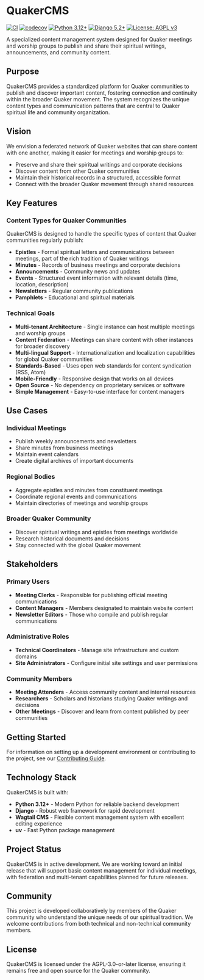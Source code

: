 # QuakerCMS

[![CI](https://github.com/WesternFriend/QuakerCMS/workflows/CI/badge.svg)](https://github.com/WesternFriend/QuakerCMS/actions)
[![codecov](https://codecov.io/gh/WesternFriend/QuakerCMS/graph/badge.svg?token=AH02J6RLBM)](https://codecov.io/gh/WesternFriend/QuakerCMS)
[![Python 3.12+](https://img.shields.io/badge/python-3.12+-blue.svg)](https://www.python.org/downloads/)
[![Django 5.2+](https://img.shields.io/badge/django-5.2+-green.svg)](https://djangoproject.com/)
[![License: AGPL v3](https://img.shields.io/badge/License-AGPL%20v3-blue.svg)](https://www.gnu.org/licenses/agpl-3.0)

A specialized content management system designed for Quaker meetings and worship groups to publish and share their spiritual writings, announcements, and community content.

## Purpose

QuakerCMS provides a standardized platform for Quaker communities to publish and discover important content, fostering connection and continuity within the broader Quaker movement. The system recognizes the unique content types and communication patterns that are central to Quaker spiritual life and community organization.

## Vision

We envision a federated network of Quaker websites that can share content with one another, making it easier for meetings and worship groups to:

- Preserve and share their spiritual writings and corporate decisions
- Discover content from other Quaker communities
- Maintain their historical records in a structured, accessible format
- Connect with the broader Quaker movement through shared resources

## Key Features

### Content Types for Quaker Communities

QuakerCMS is designed to handle the specific types of content that Quaker communities regularly publish:

- **Epistles** - Formal spiritual letters and communications between meetings, part of the rich tradition of Quaker writings
- **Minutes** - Records of business meetings and corporate decisions
- **Announcements** - Community news and updates
- **Events** - Structured event information with relevant details (time, location, description)
- **Newsletters** - Regular community publications
- **Pamphlets** - Educational and spiritual materials

### Technical Goals

- **Multi-tenant Architecture** - Single instance can host multiple meetings and worship groups
- **Content Federation** - Meetings can share content with other instances for broader discovery
- **Multi-lingual Support** - Internationalization and localization capabilities for global Quaker communities
- **Standards-Based** - Uses open web standards for content syndication (RSS, Atom)
- **Mobile-Friendly** - Responsive design that works on all devices
- **Open Source** - No dependency on proprietary services or software
- **Simple Management** - Easy-to-use interface for content managers

## Use Cases

### Individual Meetings
- Publish weekly announcements and newsletters
- Share minutes from business meetings
- Maintain event calendars
- Create digital archives of important documents

### Regional Bodies
- Aggregate epistles and minutes from constituent meetings
- Coordinate regional events and communications
- Maintain directories of meetings and worship groups

### Broader Quaker Community
- Discover spiritual writings and epistles from meetings worldwide
- Research historical documents and decisions
- Stay connected with the global Quaker movement

## Stakeholders

### Primary Users
- **Meeting Clerks** - Responsible for publishing official meeting communications
- **Content Managers** - Members designated to maintain website content
- **Newsletter Editors** - Those who compile and publish regular communications

### Administrative Roles
- **Technical Coordinators** - Manage site infrastructure and custom domains
- **Site Administrators** - Configure initial site settings and user permissions

### Community Members
- **Meeting Attenders** - Access community content and internal resources
- **Researchers** - Scholars and historians studying Quaker writings and decisions
- **Other Meetings** - Discover and learn from content published by peer communities

## Getting Started

For information on setting up a development environment or contributing to the project, see our [Contributing Guide](CONTRIBUTING.md).

## Technology Stack

QuakerCMS is built with:
- **Python 3.12+** - Modern Python for reliable backend development
- **Django** - Robust web framework for rapid development
- **Wagtail CMS** - Flexible content management system with excellent editing experience
- **uv** - Fast Python package management

## Project Status

QuakerCMS is in active development. We are working toward an initial release that will support basic content management for individual meetings, with federation and multi-tenant capabilities planned for future releases.

## Community

This project is developed collaboratively by members of the Quaker community who understand the unique needs of our spiritual tradition. We welcome contributions from both technical and non-technical community members.

## License

QuakerCMS is licensed under the AGPL-3.0-or-later license, ensuring it remains free and open source for the Quaker community.
